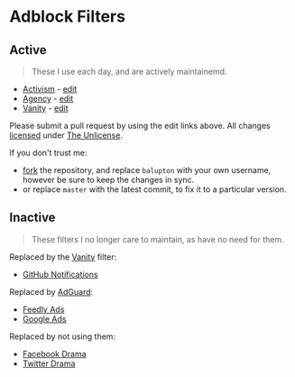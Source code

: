 # Adblock Filters

## Active

> These I use each day, and are actively maintainemd.

- [Activism](https://raw.githubusercontent.com/balupton/filters/master/filter-activism.txt) - [edit](https://github.com/balupton/filters/edit/master/filter-activism.txt)
- [Agency](https://raw.githubusercontent.com/balupton/filters/master/filter-agency.txt) - [edit](https://github.com/balupton/filters/edit/master/filter-agency.txt)
- [Vanity](https://raw.githubusercontent.com/balupton/filters/master/filter-vanity.txt) - [edit](https://github.com/balupton/filters/edit/master/filter-vanity.txt)

Please submit a pull request by using the edit links above. All changes [licensed](https://github.com/balupton/filters/blob/master/LICENSE) under [The Unlicense](https://unlicense.org).

If you don't trust me:

- [fork](https://docs.github.com/en/github/collaborating-with-issues-and-pull-requests/working-with-forks) the repository, and replace `balupton` with your own username, however be sure to keep the changes in sync.
- or replace `master` with the latest commit, to fix it to a particular version.

## Inactive

> These filters I no longer care to maintain, as have no need for them.

Replaced by the [Vanity](https://raw.githubusercontent.com/balupton/filters/master/filter-vanity.txt) filter:

- [GitHub Notifications](https://github.com/balupton/filters/blob/92cd32b642cd4456765757f9741f78309c11eb0a/filter-githubnotifications.txt)

Replaced by [AdGuard](https://adguard.com):

- [Feedly Ads](https://github.com/balupton/filters/blob/92cd32b642cd4456765757f9741f78309c11eb0a/filter-activism.txt)
- [Google Ads](https://github.com/balupton/filters/blob/92cd32b642cd4456765757f9741f78309c11eb0a/filter-googleads.txt)

Replaced by not using them:

- [Facebook Drama](https://github.com/balupton/filters/blob/92cd32b642cd4456765757f9741f78309c11eb0a/filter-facebookdrama.txt)
- [Twitter Drama](https://github.com/balupton/filters/blob/92cd32b642cd4456765757f9741f78309c11eb0a/filter-twitterdrama.txt)
